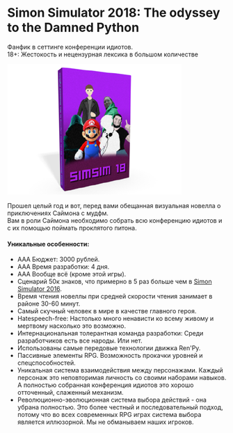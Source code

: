 # Simon Simulator 2018: The odyssey to the Damned Python

Фанфик в сеттинге конференции идиотов.  
18+: Жестокость и нецензурная лексика в большом количестве  

<p><img src="cover.png"></p>

Прошел целый год и вот, перед вами обещанная визуальная новелла о приключениях Саймона с мудфм.  
Вам в роли Саймона необходимо собрать всю конференцию идиотов и с их помощью поймать проклятого питона.  

#### Уникальные особенности:
* AAA Бюджет: 3000 рублей.
* AAA Время разработки: 4 дня.
* ААА Вообще всё (кроме этой игры).
* Сценарий 50к знаков, что примерно в 5 раз больше чем в [Simon Simulator 2016](https://github.com/TheStupidConference/simsim16/).
* Время чтения новеллы при средней скорости чтения занимает в районе 30-60 минут.
* Самый скучный человек в мире в качестве главного героя.
* Hatespeech-free: Настолько много ненависти ко всему живому и мертвому насколько это возможно.
* Интернациональная толерантная команда разработки: Среди разработчиков есть все народы. Или нет.
* Использованы самые передовые технологии движка Ren'Py.
* Пассивные элементы RPG. Возможность прокачки уровней и спецспособностей.
* Уникальная система взаимодействия между персонажами. Каждый персонаж это неповторимая личность со своими наборами навыков. А полностью собранная конференция идиотов это хорошо отточенный, слаженный механизм.
* Революционно-эволюционная система выбора действий - она убрана полностью. Это более честный и последовательный подход, потому что во всех современных RPG играх система выбора является иллюзорной. Мы не обманываем наших игроков.
